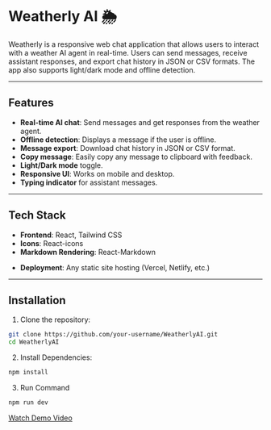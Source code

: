 # Weatherly AI 🌦️

Weatherly is a responsive web chat application that allows users to interact with a weather AI agent in real-time. Users can send messages, receive assistant responses, and export chat history in JSON or CSV formats. The app also supports light/dark mode and offline detection.

---

## Features

- **Real-time AI chat**: Send messages and get responses from the weather agent.
- **Offline detection**: Displays a message if the user is offline.
- **Message export**: Download chat history in JSON or CSV format.
- **Copy message**: Easily copy any message to clipboard with feedback.
- **Light/Dark mode** toggle.
- **Responsive UI**: Works on mobile and desktop.
- **Typing indicator** for assistant messages.

---

## Tech Stack

- **Frontend**: React, Tailwind CSS
- **Icons**: React-icons
- **Markdown Rendering**: React-Markdown
<!-- - **API**: [Mastra Weather Agent API](https://millions-screeching-vultur.mastra.cloud/api/agents/weatherAgent/stream) -->
- **Deployment**: Any static site hosting (Vercel, Netlify, etc.)

---

## Installation

1. Clone the repository:

```bash
git clone https://github.com/your-username/WeatherlyAI.git
cd WeatherlyAI
```

2. Install Dependencies:
```bash
npm install
```
3. Run Command
```bash
npm run dev
```
[Watch Demo Video](Demo.mp4)
